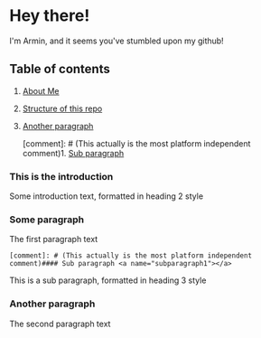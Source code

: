 # Hey there!
I'm Armin, and it seems you've stumbled upon my github!
## Table of contents
1. [About Me](#introduction)
2. [Structure of this repo](#structure-of-this-repo)   
3. [Another paragraph](#paragraph2)

    [comment]: # (This actually is the most platform independent comment)1. [Sub paragraph](#subparagraph1)

### This is the introduction <a name="introduction"></a>
Some introduction text, formatted in heading 2 style

### Some paragraph <a name="structure-of-this-repo"></a>
The first paragraph text


    [comment]: # (This actually is the most platform independent comment)#### Sub paragraph <a name="subparagraph1"></a>
This is a sub paragraph, formatted in heading 3 style


### Another paragraph <a name="paragraph2"></a>
The second paragraph text
